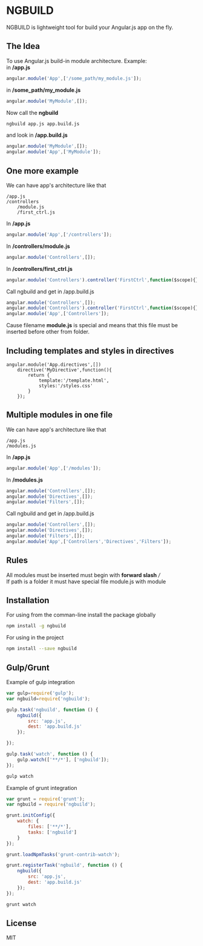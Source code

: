 NGBUILD
=========

NGBUILD is lightweight tool for build your Angular.js app on the fly.

The Idea
--
To use Angular.js build-in module architecture.
Example:
<br>
in <strong>/app.js</strong>
```javascript
angular.module('App',['/some_path/my_module.js']);
```
in <strong>/some_path/my_module.js</strong>
```javascript
angular.module('MyModule',[]);
```
Now call the <strong>ngbuild</strong>

```sh
ngbuild app.js app.build.js
```
and look in <strong>/app.build.js</strong>

```javascript
angular.module('MyModule',[]);
angular.module('App',['MyModule']);
```
One more example
----
We can have app's architecture like that
```
/app.js
/controllers
    /module.js
    /first_ctrl.js

```
In <strong>/app.js</strong>
```javascript
angular.module('App',['/controllers']);
```
In <strong>/controllers/module.js</strong>
```javascript
angular.module('Controllers',[]);
```
In <strong>/controllers/first_ctrl.js</strong>
```javascript
angular.module('Controllers').controller('FirstCtrl',function($scope){});
```
Call ngbuild and get in <stong>/app.build.js</strong>
```javascript
angular.module('Controllers',[]);
angular.module('Controllers').controller('FirstCtrl',function($scope){});
angular.module('App',['Controllers']);
```
Cause filename <strong>module.js</strong> is special and means that this file must be inserted before other from  folder.

Including templates and styles in directives
---
```
angular.module('App.directives',[])
    directive('MyDirective',function(){
        return {
            template:'/template.html',
            styles:'/styles.css'
        }
    });
```

Multiple modules in one file
----
We can have app's architecture like that
```
/app.js
/modules.js 
```
In <strong>/app.js</strong>
```javascript
angular.module('App',['/modules']);
```
In <strong>/modules.js</strong>
```javascript
angular.module('Controllers',[]);
angular.module('Directives',[]);
angular.module('Filters',[]);
```
Call ngbuild and get in <stong>/app.build.js</strong>
```javascript
angular.module('Controllers',[]);
angular.module('Directives',[]);
angular.module('Filters',[]);
angular.module('App',['Controllers','Directives','Filters']);
```
Rules
---
All modules must be inserted must begin with <strong>forward slash</strong> <em>/</em>
<br>
If path is a folder it must have special file <stong>module.js</strong> with module

Installation
--------------
For using from the comman-line install the package globally

```sh
npm install -g ngbuild
```

For using in the project

```sh
npm install --save ngbuild
```

Gulp/Grunt
---
Example of gulp integration

```javascript
var gulp=require('gulp');
var ngbuild=require('ngbuild');

gulp.task('ngbuild', function () {
    ngbuild({
        src: 'app.js',
        dest: 'app.build.js'
    });

});

gulp.task('watch', function () {
    gulp.watch(['**/*'], ['ngbuild']);
});
```

```sh
gulp watch
```

Example of grunt integration

```javascript
var grunt = require('grunt');
var ngbuild = require('ngbuild');

grunt.initConfig({
    watch: {
        files: ['**/*'],
        tasks: ['ngbuild']
    }
});

grunt.loadNpmTasks('grunt-contrib-watch');

grunt.registerTask('ngbuild', function () {
    ngbuild({
        src: 'app.js',
        dest: 'app.build.js'
    });
});
```

```sh
grunt watch
```

License
----

MIT

